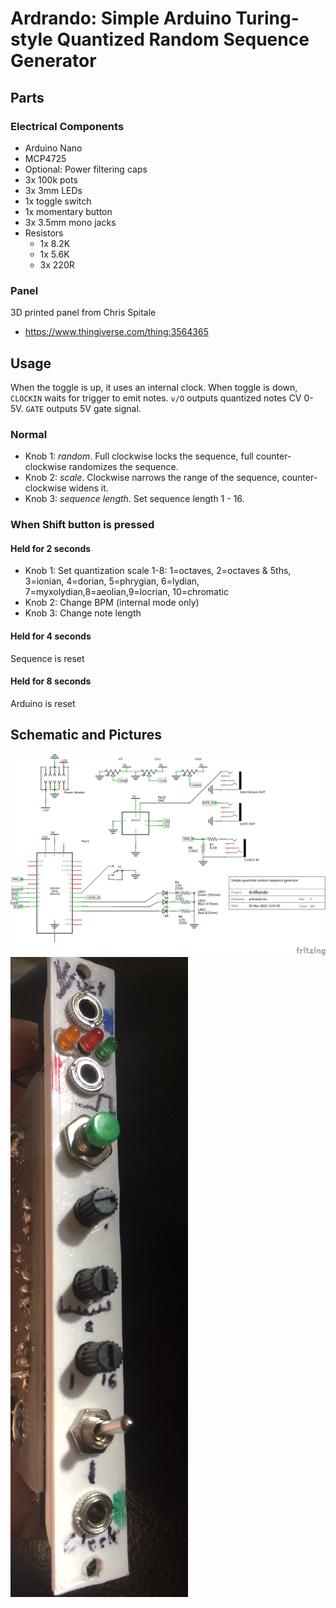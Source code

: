 # Ardrando: Simple Arduino Turing-style Quantized Random Sequence Generator


## Parts
### Electrical Components
- Arduino Nano
- MCP4725
- Optional:  Power filtering caps
- 3x 100k pots
- 3x 3mm LEDs
- 1x toggle switch
- 1x momentary button
- 3x 3.5mm mono jacks
- Resistors
  -  1x 8.2K
  -  1x 5.6K
  -  3x 220R

### Panel
3D printed panel from Chris Spitale
- https://www.thingiverse.com/thing:3564365


## Usage

When the toggle is up, it uses an internal clock. When toggle is down, `CLOCKIN` waits for trigger to emit notes. `v/O` outputs quantized notes CV 0-5V. `GATE` outputs 5V gate signal.

### Normal

- Knob 1: _random_.  Full clockwise locks the sequence, full counter-clockwise randomizes the sequence.
- Knob 2: _scale_. Clockwise narrows the range of the sequence, counter-clockwise widens it.
- Knob 3: _sequence length_. Set sequence length 1 - 16.

### When Shift button is pressed

#### Held for 2 seconds
- Knob 1: Set quantization scale 1-8: 1=octaves, 2=octaves & 5ths, 3=ionian, 4=dorian, 5=phrygian, 6=lydian, 7=myxolydian,8=aeolian,9=locrian, 10=chromatic
- Knob 2: Change BPM (internal mode only)
- Knob 3: Change note length

#### Held for 4 seconds
Sequence is reset

#### Held for 8 seconds
Arduino is reset

## Schematic and Pictures

![Schematic](schematic.png)
![Panel](panel.png)
